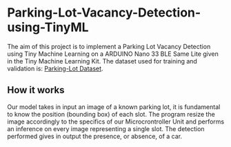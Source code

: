# Parking-Lot-Vacancy-Detection-using-TinyML

The aim of this project is to implement a Parking Lot Vacancy Detection using Tiny Machine Learning on a ARDUINO Nano 33 BLE Same Lite given in the Tiny Machine Learning Kit. 
The dataset used for training and validation is: [Parking-Lot Dataset](https://public.roboflow.com/object-detection/pklot/2).

## How it works
Our model takes in input an image of a known parking lot, it is fundamental to know the position (bounding box) of each slot. The program resize the image accordingly to the specifics of our Microcrontroller Unit and performs an inference on every image representing a single slot. The detection performed gives in output the presence, or absence, of a car. 


